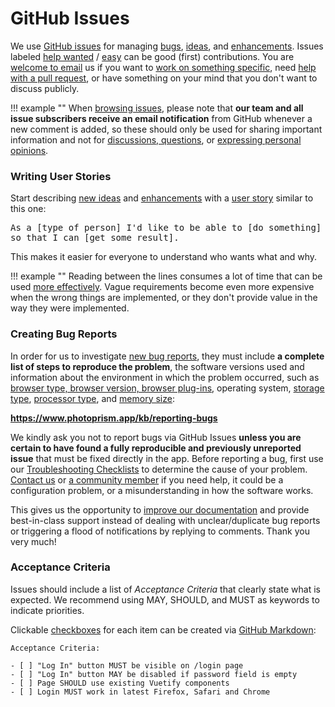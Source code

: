 # GitHub Issues

We use [GitHub issues](https://github.com/photoprism/photoprism/issues) for managing [bugs](https://github.com/photoprism/photoprism/labels/bug), [ideas](https://github.com/photoprism/photoprism/labels/idea), and [enhancements](https://github.com/photoprism/photoprism/labels/enhancement).
Issues labeled [help wanted](https://github.com/photoprism/photoprism/issues?q=is%3Aissue+is%3Aopen+label%3A%22help+wanted%22) / [easy](https://github.com/photoprism/photoprism/issues?q=is%3Aissue+is%3Aopen+label%3Aeasy) can be good (first) contributions.
You are [welcome to email](https://www.photoprism.app/contact) us if you want to [work on something specific](https://github.com/photoprism/photoprism/issues), need [help with a pull request](pull-requests.md), or have something on your mind that you don't want to discuss publicly.

!!! example ""
    When [browsing issues](https://github.com/photoprism/photoprism/issues), please note that **our team and all issue subscribers receive an email notification** from GitHub whenever a new comment is added, so these should only be used for sharing important information and not for [discussions, questions](https://github.com/photoprism/photoprism/discussions), or [expressing personal opinions](https://www.photoprism.app/code-of-conduct).

### Writing User Stories ###

Start describing [new ideas](https://github.com/photoprism/photoprism/labels/idea) and [enhancements](https://github.com/photoprism/photoprism/labels/enhancement) with a [user story](https://en.wikipedia.org/wiki/User_story) similar to this one:

<tt>As a [type of person] I'd like to be able to [do something] so that I can [get some result].</tt>

This makes it easier for everyone to understand who wants what and why.

!!! example ""
    Reading between the lines consumes a lot of time that can be used [more effectively](code-quality.md#effectiveness-efficiency).
    Vague requirements become even more expensive when the wrong things are implemented, or they don't provide value
    in the way they were implemented.

### Creating Bug Reports ###

In order for us to investigate [new bug reports](https://www.photoprism.app/kb/reporting-bugs), they must include **a complete list of steps to reproduce the problem**, the software versions used and information about the environment in which the problem occurred, such as [browser type, browser version, browser plug-ins](https://docs.photoprism.app/getting-started/troubleshooting/browsers/), operating system, [storage type](https://docs.photoprism.app/getting-started/troubleshooting/performance/#storage), [processor type](https://docs.photoprism.app/getting-started/troubleshooting/performance/#server-cpu), and [memory size](https://docs.photoprism.app/getting-started/troubleshooting/performance/#memory):

**<https://www.photoprism.app/kb/reporting-bugs>**

We kindly ask you not to report bugs via GitHub Issues **unless you are certain to have found a fully reproducible and previously unreported issue** that must be fixed directly in the app.
Before reporting a bug, first use our [Troubleshooting Checklists](../getting-started/troubleshooting/index.md) to determine the cause of your problem. [Contact us](https://www.photoprism.app/contact) or [a community member](https://link.photoprism.app/discussions) if you need help, it could be a configuration problem, or a misunderstanding in how the software works.

This gives us the opportunity to [improve our documentation](https://docs.photoprism.app/getting-started/troubleshooting/) and provide best-in-class support instead of dealing with unclear/duplicate bug reports or triggering a flood of notifications by replying to comments. Thank you very much!

### Acceptance Criteria ###

Issues should include a list of *Acceptance Criteria* that clearly state what is expected.
We recommend using MAY, SHOULD, and MUST as keywords to indicate priorities.

Clickable [checkboxes](https://help.github.com/articles/about-task-lists/) for each item can be created via
[GitHub Markdown](https://help.github.com/articles/basic-writing-and-formatting-syntax/):

```
Acceptance Criteria:

- [ ] "Log In" button MUST be visible on /login page
- [ ] "Log In" button MAY be disabled if password field is empty
- [ ] Page SHOULD use existing Vuetify components
- [ ] Login MUST work in latest Firefox, Safari and Chrome
```
